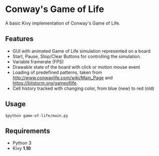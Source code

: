 # Conway's Game of Life

A basic Kivy implementation of  Conway's Game of Life.

## Features
 * GUI with animated Game of Life simulation represented on a board 
 * Start, Pause, Stop/Clear  Buttons for controlling the simulation.
 * Variable framerate (FPS) 
 * Drawable state of the board with click or motion mouse event 
 * Loading of predefined patterns, taken from http://www.conwaylife.com/wiki/Main_Page and https://bitstorm.org/gameoflife.
 * Cell history tracked with changing color, from blue (new)  to red (old)

## Usage
    $python game-of-life/main.py

## Requirements
* Python 3
* Kivy **1.10**
